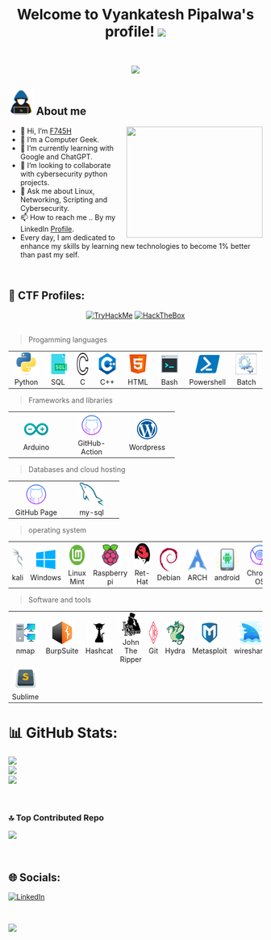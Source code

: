 </br>
<h1 align="center"><b>Welcome to Vyankatesh Pipalwa's profile! </b><img src="https://media.giphy.com/media/d91mOUkiBnKjgMhjBp/giphy.gif" width="35"></h1>
</br>

<p align="center">
  <a href="https://github.com/F745H/"><img src="https://readme-typing-svg.herokuapp.com?lines=I+am+Vyankatesh+Pipalwa,;Linux+Enthusiast,;Cyber+Security+Student,;CTF+Player,;System+Admin,;Active+Learner/Researcher..<3"></a></p>
 
## <picture><img src = "https://github.com/F745H/F745H/blob/main/Assets/about_me.gif" width = 50px></picture> **About me**
<picture> <img align="right" src="https://media.giphy.com/media/077i6AULCXc0FKTj9s/giphy.gif" width=270 height=220></picture>

- 👋 Hi, I’m [F745H](https://github.com/F745H/)
- 👀 I’m a Computer Geek.
- 🌱 I’m currently learning with Google and ChatGPT.
- 💞️ I’m looking to collaborate with cybersecurity python projects.
- 💬 Ask me about Linux, Networking, Scripting and Cybersecurity.
- 📫 How to reach me .. By my LinkedIn [Profile](https://www.linkedin.com/in/vyankatesh-pipalwa).
- Every day, I am dedicated to enhance my skills by learning new technologies to become 1% better than past my self.
</br>

## :triangular_flag_on_post: CTF Profiles:
<div align="center">
 <a href="https://tryhackme.com/p/Venky1"><img src="https://tryhackme-badges.s3.amazonaws.com/Venky1.png" alt="TryHackMe" width=250 height=65></a>
 <a href="https://app.hackthebox.com/profile/1020805"><img src="https://www.hackthebox.com/badge/image/1020805" alt="HackTheBox" width=250 height=65></a>
</div>

</br>

> Progamming languages

<table>
  <tr>
    <td align="center" width="96">
      <a href="#">
        <img src="./Assets/python-original.svg" width="48" height="48" alt="Python" />
      </a>
      <br>Python
    </td>
    <td align="center" width="96">
      <a href="#">
        <img src="./Assets/sql.png" width="48" height="48" alt="Sql" />
      </a>
      <br>SQL
    </td>
    <td align="center" width="96">
      <a href="#">
        <img src="./Assets/c.png" width="48" height="48" alt="c" />
      </a>
      <br>C
    </td>
    <td align="center" width="96">
      <a href="#">
        <img src="/Assets/c++.png" width="48" height="48" alt="CPP" />
      </a>
      <br>C++
     <td align="center" width="96">
      <a href="#">
        <img src="./Assets/html.png" width="48" height="48" alt="HTML" />
      </a>
      <br>HTML
    </td>
    <td align="center" width="96">
      <a href="#">
        <img src="./Assets/bash.png" width="48" height="48" alt="#" />
      </a>
      <br>Bash
    </td>
    <td align="center" width="96">
      <a href="#">
        <img src="./Assets/power.png" width="48" height="48" alt="Poweshell" />
      </a>
      <br>Powershell
    </td>
    <td align="center" width="96">
      <a href="#">
        <img src="./Assets/Batch.png" width="48" height="48" alt="Batch" />
      </a>
      <br>Batch
    </td>
    </tr>
</table>

> Frameworks and libraries

<table>
  <tr>
    <td align="center" width="96">
      <a href="#">
        <img src="./Assets/ardoino.png" width="48" height="48" alt="Arduino" />
      </a>
      <br>Arduino
    </td>
    <td align="center" width="96">
      <a href="#">
        <img src="./Assets/github.png" width="48" height="48" alt="Github" />
      </a>
      <br>GitHub-Action
    </td>
     <td align="center" width="96">
      <a href="#">
        <img src="./Assets/wordpress.png" width="48" height="48" alt="TypeScript" />
      </a>
      <br>Wordpress
    </td>
    </tr>
</table>

> Databases and cloud hosting

<table>
  <tr>
    <td align="center" width="96">
      <a href="#">
        <img src="./Assets/github.png" width="48" height="48" alt="C#" />
      </a>
      <br>GitHub Page
    </td>
    <td align="center" width="96">
      <a href="#">
        <img src="./Assets/mysql-original.svg" width="48" height="48" alt="Python" />
      </a>
      <br>my-sql
    </td>
    </tr>
</table>

> operating system

<table>
  <tr>
    <td align="center" width="96">
      <a href="#">
        <img src="./Assets/kali.png" width="48" height="48" alt="Kali" />
      </a>
      <br>kali
    </td>
    <td align="center" width="96">
      <a href="#">
        <img src="./Assets/windo.png" width="48" height="48" alt="Windows" />
      </a>
      <br>Windows
    </td>
    <td align="center" width="96">
      <a href="#">
        <img src="./Assets/Linux_Mint.png" width="48" height="48" alt="Mint" />
      </a>
      <br>Linux Mint
    </td>
    <td align="center" width="96">
      <a href="#">
        <img src="./Assets/pi.png" width="48" height="48" alt="Pi" />
      </a>
      <br>Raspberry pi
    </td>
    <td align="center" width="96">
      <a href="#">
        <img src="./Assets/redhat-original.svg" width="48" height="48" alt="Redhat" />
      </a>
      <br>Ret-Hat
    </td>
    <td align="center" width="96">
      <a href="#">
        <img src="./Assets/debian-original.svg" width="48" height="48" alt="Debian" />
      </a>
      <br>Debian
    </td>
    <td align="center" width="96">
      <a href="#">
        <img src="./Assets/arch.png" width="48" height="48" alt="Arch" />
      </a>
      <br>ARCH
    </td>
    <td align="center" width="96">
      <a href="#">
        <img src="./Assets/ando.png" width="48" height="48" alt="Android" />
      </a>
      <br>android
    </td>
    <td align="center" width="96">
      <a href="#">
        <img src="./Assets/crom.png" width="48" height="48" alt="Chrome" />
      </a>
      <br>Chrome OS
    </td>
    </tr>
</table>

> Software and tools

<table>
  <tr>
    <td align="center" width="96">
      <a href="#">
        <img src="./Assets/nmap.png" width="48" height="48" alt="Nmap" />
      </a>
      <br>nmap
    </td>
    <td align="center" width="96">
      <a href="#">
        <img src="./Assets/burp-suite.png" width="48" height="48" alt="Burp" />
      </a>
      <br>BurpSuite
    </td>
    <td align="center" width="96">
      <a href="#">
        <img src="./Assets/Hashcat.png" width="48" height="48" alt="Hashcat" />
      </a>
      <br>Hashcat
    </td>
    <td align="center" width="96">
      <a href="#">
        <img src="./Assets/John.png" width="48" height="48" alt="John" />
      </a>
      <br>John The Ripper
    </td>
    <td align="center" width="96">
      <a href="#">
        <img src="./Assets/git.png" width="48" height="48" alt="Git" />
      </a>
      <br>Git
    </td>
     <td align="center" width="96">
      <a href="#">
        <img src="./Assets/THC-Hydra.png" width="48" height="48" alt="Hydra" />
      </a>
      <br>Hydra
    </td>
   <td align="center" width="96">
      <a href="#">
        <img src="./Assets/metasploit_rapid7_image-removebg-preview.png" width="48" height="48" alt="Metasploit" />
      </a>
      <br>Metasploit
    </td>
    <td align="center" width="96">
      <a href="#">
        <img src="/Assets/shark.png" width="48" height="48" alt="shark" />
      </a>
      <br>wireshark
    </td>
    <td align="center" width="96">
      <a href="#">
        <img src="./Assets/GHIDRA.png" width="48" height="48" alt="Ghidra" />
      </a>
      <br>Ghidra
    </td>
    <td align="center" width="96">
      <a href="#">
        <img src="./Assets/vs.png" width="48" height="48" alt="Vs" />
      </a>
      <br>Visual Studio
    </td>
     <tr>
    <td align="center" width="96">
      <a href="#">
        <img src="./Assets/sublime.png" width="48" height="48" alt="TypeScript" />
      </a>
      <br>Sublime
    </td>
    </tr>
</table>

# 📊 GitHub Stats:
![](https://github-readme-stats.vercel.app/api?username=F745H&theme=tokyonight&hide_border=false&include_all_commits=true&count_private=true)<br/>
![](https://github-readme-streak-stats.herokuapp.com/?user=F745H&theme=tokyonight&hide_border=false)<br/>
![](https://github-readme-stats.vercel.app/api/top-langs/?username=F745H&theme=tokyonight&hide_border=false&include_all_commits=true&count_private=true&layout=compact)

</br>

### 🔝 Top Contributed Repo
![](https://github-contributor-stats.vercel.app/api?username=F745H&limit=5&theme=tokyonight&combine_all_yearly_contributions=true)

</br>

## 🌐 Socials:
[![LinkedIn](https://img.shields.io/badge/LinkedIn-%230077B5.svg?logo=linkedin&logoColor=white)](https://www.linkedin.com/in/vyankatesh-pipalwa) 

</br>

![](https://komarev.com/ghpvc/?username=F745H&color=orange)
